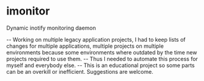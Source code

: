# imonitor
Dynamic inotify monitoring daemon

-- Working on multiple legacy application projects, I had to keep lists of changes for multiple applications, multiple projects on multiple environments because some environments where outdated by the time new projects required to use them. 
-- Thus I needed to automate this process for myself and everybody else. 
-- This is an educational project so some parts can be an overkill or inefficient. Suggestions are welcome. 

